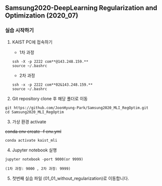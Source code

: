 ## Samsung2020-DeepLearning Regularization and Optimization (2020_07)

### 실습 시작하기

1. KAIST PC에 접속하기
    - 1차 과정
    ```
    ssh -X -p 2222 com**@143.248.159.**
    source ~/.bashrc
    ```    
    - 2차 과정
    ```
    ssh -x -p 2222 com**02&143.248.159.**
    source ~/.bashrc
    ```
    


2. Git repository clone 후 해당 폴더로 이동 
```
git https://github.com/JoonHyung-Park/Samsung2020_MLI_RegOptim.git
cd Samsung2020_MLI_RegOptim
```

3. 가상 환경 activate

~~conda env create -f env.yml~~
```
conda activate kaist_mli
```

4. Jupyter notebook 실행
```
jupyter notebook -port 9000(or 9999)
```
    (1차 과정: 9000 , 2차 과정: 9999)
5. 첫번째 실습 파일 (01_01_without_regularization)로 이동합니다. 

